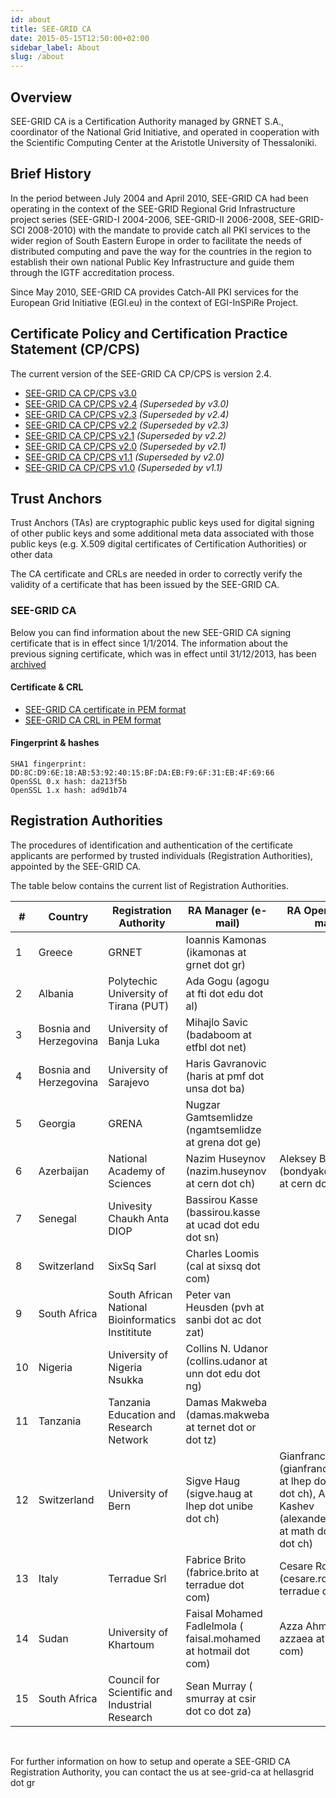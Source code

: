 ```yaml
---
id: about
title: SEE-GRID CA
date: 2015-05-15T12:50:00+02:00
sidebar_label: About
slug: /about
---
```



## Overview

SEE-GRID CA is a Certification Authority managed by GRNET S.A., coordinator of the National Grid Initiative, and operated in cooperation with the Scientific Computing Center at the Aristotle University of Thessaloniki.

## Brief History

In the period between July 2004 and April 2010, SEE-GRID CA had been operating in the context of the SEE-GRID Regional Grid Infrastructure project series (SEE-GRID-I 2004-2006, SEE-GRID-II 2006-2008, SEE-GRID-SCI 2008-2010) with the mandate to provide catch all PKI services to the wider region of South Eastern Europe in order to facilitate the needs of distributed computing and pave the way for the countries in the region to establish their own national Public Key Infrastructure and guide them through the IGTF accreditation process.

Since May 2010, SEE-GRID CA provides Catch-All PKI services for the European Grid Initiative (EGI.eu) in the context of EGI-InSPiRe Project.

## Certificate Policy and Certification Practice Statement (CP/CPS)

The current version of the SEE-GRID CA CP/CPS is version 2.4.

* [SEE-GRID CA CP/CPS v3.0](https://see-grid-ca.hellasgrid.gr/assets/SEE-GRID-CA-CP-CPS-3.0.pdf)
* [SEE-GRID CA CP/CPS v2.4](https://see-grid-ca.hellasgrid.gr/assets/SEE-GRID-CA-CP-CPS-2.4.pdf) _(Superseded by v3.0)_
* [SEE-GRID CA CP/CPS v2.3](https://see-grid-ca.hellasgrid.gr/assets/SEE-GRID-CA-CP-CPS-2.3.pdf) _(Superseded by v2.4)_
* [SEE-GRID CA CP/CPS v2.2](https://see-grid-ca.hellasgrid.gr/assets/SEE-GRID-CA-CP-CPS-2.2.pdf) _(Superseded by v2.3)_
* [SEE-GRID CA CP/CPS v2.1](https://see-grid-ca.hellasgrid.gr/assets/SEE-GRID-CA-CP-CPS-2.1.pdf) _(Superseded by v2.2)_
* [SEE-GRID CA CP/CPS v2.0](https://see-grid-ca.hellasgrid.gr/assets/SEE-GRID-CA-CP-CPS-2.0.pdf) _(Superseded by v2.1)_
* [SEE-GRID CA CP/CPS v1.1](https://see-grid-ca.hellasgrid.gr/assets/SEE-GRID-CA-CP-CPS-1.1.pdf) _(Superseded by v2.0)_
* [SEE-GRID CA CP/CPS v1.0](https://see-grid-ca.hellasgrid.gr/assets/SEE-GRID-CA-CP-CPS-1.0.pdf) _(Superseded by v1.1)_


## Trust Anchors

Trust Anchors (TAs) are cryptographic public keys used for digital signing of other public keys and some additional meta data associated with those public keys (e.g. X.509 digital certificates of Certification Authorities) or other data

The CA certificate and CRLs are needed in order to correctly verify the validity of a certificate that has been issued by the SEE-GRID CA.

### SEE-GRID CA

Below you can find information about the new SEE-GRID CA signing certificate that is in effect since 1/1/2014. The information about the previous signing certificate, which was in effect until 31/12/2013, has been [archived](archive_see-grid-ca-2004-2013.md)


#### Certificate & CRL

* [SEE-GRID CA certificate in PEM format](http://crl.hellasgrid.gr/seegrid-ca-2013/cert.pem)
* [SEE-GRID CA CRL in PEM format](http://crl.hellasgrid.gr/seegrid-ca-2013/crl-v2.pem)


#### Fingerprint & hashes

    SHA1 fingerprint: DD:8C:D9:6E:18:AB:53:92:40:15:BF:DA:EB:F9:6F:31:EB:4F:69:66 
    OpenSSL 0.x hash: da213f5b
    OpenSSL 1.x hash: ad9d1b74

## Registration Authorities

The procedures of identification and authentication of the certificate applicants are performed by trusted individuals (Registration Authorities), appointed by the SEE-GRID CA.

The table below contains the current list of Registration Authorities. 


| #  | Country                | Registration Authority                             | RA Manager (e-mail)                                      | RA Operator (e-mail)                                         |
|----|------------------------|----------------------------------------------------|----------------------------------------------------------|--------------------------------------------------------------|
| 1  | Greece                 | GRNET                                              | Ioannis Kamonas (ikamonas at grnet dot gr)               |                                                              |
| 2  | Albania                | Polytechic University of Tirana (PUT)              | Ada Gogu (agogu at fti dot edu dot al)                   |                                                              |
| 3  | Bosnia and Herzegovina | University of Banja Luka                           | Mihajlo Savic (badaboom at etfbl dot net)                |                                                              |
| 4  | Bosnia and Herzegovina | University of Sarajevo                             | Haris Gavranovic (haris at pmf dot unsa dot ba)          |                                                              |
| 5  | Georgia                | GRENA                                              | Nugzar Gamtsemlidze (ngamtsemlidze at grena dot ge)      |                                                              |
| 6  | Azerbaijan             | National Academy of Sciences                       | Nazim Huseynov (nazim.huseynov at cern dot ch)    		  | Aleksey Bondyakov (bondyakov.aleksey at cern dot ch)         |
| 7  | Senegal                | Univesity Chaukh Anta DIOP                         | Bassirou Kasse (bassirou.kasse at ucad dot edu dot sn)   |                                                              |
| 8  | Switzerland            | SixSq Sarl                                         | Charles Loomis (cal at sixsq dot com)                    |                                                              |
| 9  | South Africa           | South African National Bioinformatics Instititute  | Peter van Heusden (pvh at sanbi dot ac dot zat)          |                                                              |
| 10 | Nigeria                | University of Nigeria Nsukka                       | Collins N. Udanor (collins.udanor at unn dot edu dot ng) |                                                              |
| 11 | Tanzania               | Tanzania Education and Research Network            | Damas Makweba (damas.makweba at ternet dot or dot tz)    |                                                              |
| 12 | Switzerland            | University of Bern                                 | Sigve Haug (sigve.haug at lhep dot unibe dot ch)         | Gianfranco Sciacca (gianfranco.sciacca at lhep dot unibe dot ch), Alexander Kashev (alexander.kashev at math dot unibe dot ch) |
| 13 | Italy                  | Terradue Srl                                       | Fabrice Brito (fabrice.brito at terradue dot com)        | Cesare Rossi (cesare.rossi at terradue dot com)              |
| 14 | Sudan                  | University of Khartoum                             | Faisal Mohamed Fadlelmola ( faisal.mohamed at hotmail dot com) | Azza Ahmed ( azzaea at gmail dot com)                  |
| 15 | South Africa           | Council for Scientific and Industrial Research     | Sean Murray ( smurray at csir dot co dot za)  |     |

 <br />

For further information on how to setup and operate a SEE-GRID CA Registration Authority, you can contact the us at see-grid-ca at hellasgrid dot gr
